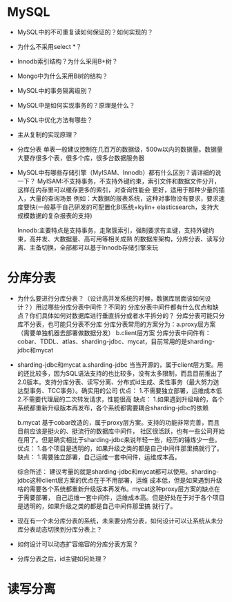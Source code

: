 # MySQL
- MySQL中的不可重复读如何保证的？如何实现的？
- 为什么不采用select *？
- Innodb索引结构？为什么采用B+树？
- Mongo中为什么采用B树的结构？
- MySQL中的事务隔离级别？
- MySQL中是如何实现事务的？原理是什么？
- MySQL中优化方法有哪些？
- 主从复制的实现原理？

- 分库分表
  单表一般建议控制在几百万的数据级，500w以内的数据量。数据量大要存很多个表，很多个库，很多台数据服务器

- MySQL中有哪些存储引擎（MyISAM、Innodb）都有什么区别？请详细的说一下？
  MyISAM:不支持事务，不支持外键约束，索引文件和数据文件分开，这样在内存里可以缓存更多的索引，对查询性能会
         更好，适用于那种少量的插入，大量的查询场景
  例如：大数据的报表系统，这种对事物没有要求，要求速度要快(一般基于自己研发的可配置化BI系统+kylin+
  elasticsearch，支持大规模数据的复杂报表的支持)

  Innodb:主要特点是支持事务，走聚簇索引，强制要求有主键，支持外键约束，高并发、大数据量、高可用等相关成熟
         的数据库架构，分库分表、读写分离、主备切换，全部都可以基于Innodb存储引擎来玩

# 分库分表
- 为什么要进行分库分表？（设计高并发系统的时候，数据库层面该如何设计？）用过哪些分库分表中间件？不同的
  分库分表中间件都有什么优点和缺点？你们具体如何对数据库进行垂直拆分或者水平拆分的？
  分库分表可能只分库不分表，也可能只分表不分库
  分库分表常用的方案分为：a.proxy层方案（需要单独机器去部署做数据分发）  b.client层方案
  分库分表中间件有：cobar、TDDL、atlas、sharding-jdbc、mycat，目前常用的是sharding-jdbc和mycat

- sharding-jdbc和mycat
  a.sharding-jdbc
    当当开源的，属于client层方案。用的还比较多，因为SQL语法支持的也比较多，没有太多限制，而且目前推出了
    2.0版本。支持分库分表、读写分离、分布式id生成、柔性事务（最大努力送达型事务、TCC事务）。确实用的公司
    优点：
        1.不需要独立部署，运维成本低
        2.不需要代理层的二次转发请求，性能很高
    缺点：
        1.如果遇到升级啥的，各个系统都重新升级版本再发布，各个系统都需要耦合sharding-jdbc的依赖

  b.mycat
    基于cobar改造的，属于proxy层方案。支持的功能非常完善，而且目前应该是挺火的、挺流行的数据库中间件，
    社区很活跃，也有一些公司开始在用了。但是确实相比于sharding-jdbc来说年轻一些，经历的锤炼少一些。
    优点：
        1.各个项目是透明的，如果升级之类的都是自己中间件那里搞就行了。
    缺点：
        1.需要独立部署，自己运维一套中间件，运维成本高。

  综合所述：
    建议考量的就是sharding-jdbc和mycat都可以使用。sharding-jdbc这种client层方案的优点在于不用部署，运维
    成本低，但是如果遇到升级啥的需要各个系统都重新升级版本再发布。mycat这种proxy层方案的缺点在于需要部署，
    自己运维一套中间件，运维成本高。但是好处在于对于各个项目是透明的，如果升级之类的都是自己中间件那里搞
    就行了。


- 现在有一个未分库分表的系统，未来要分库分表，如何设计可以让系统从未分库分表动态切换到分库分表上？

- 如何设计可以动态扩容缩容的分库分表方案？

- 分库分表之后，id主键如何处理？


# 读写分离

